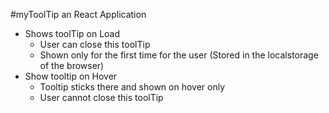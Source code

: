 #myToolTip an React Application 
- Shows toolTip on Load
  - User can close this toolTip
  - Shown only for the first time for the user (Stored in the localstorage of the browser)
- Show tooltip on Hover
  - Tooltip sticks there and shown on hover only
  - User cannot close this toolTip

